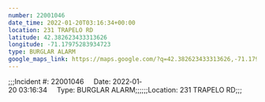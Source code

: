 ```yaml
---
number: 22001046
date_time: 2022-01-20T03:16:34+00:00
location: 231 TRAPELO RD
latitude: 42.382623433313626
longitude: -71.17975283934723
type: BURGLAR ALARM
google_maps_link: https://maps.google.com/?q=42.382623433313626,-71.17975283934723
---
```


;;;Incident #: 22001046     Date: 2022‐01‐20 03:16:34     Type: BURGLAR ALARM;;;;;;Location: 231 TRAPELO RD;;;
